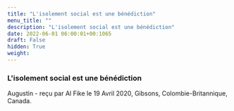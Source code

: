 ```yaml
---
title: "L'isolement social est une bénédiction"
menu_title: ""
description: "L'isolement social est une bénédiction"
date: 2022-06-01 06:00:01+00:1065
draft: False
hidden: True
weight:
---
```

### L'isolement social est une bénédiction

Augustin - reçu par Al Fike le 19 Avril 2020, Gibsons, Colombie-Britannique, Canada.



